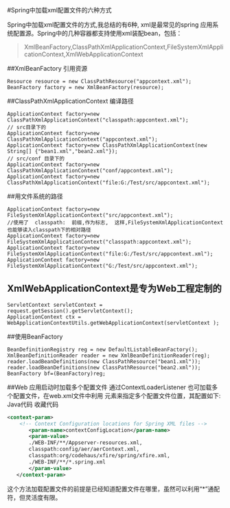 #Spring中加载xml配置文件的六种方式

Spring中加载xml配置文件的方式,我总结的有6种, xml是最常见的spring 应用系统配置源。Spring中的几种容器都支持使用xml装配bean，包括： 
>XmlBeanFactory,ClassPathXmlApplicationContext,FileSystemXmlApplicationContext,XmlWebApplicationContext

##XmlBeanFactory 引用资源 
```
Resource resource = new ClassPathResource("appcontext.xml"); 
BeanFactory factory = new XmlBeanFactory(resource); 
```
##ClassPathXmlApplicationContext  编译路径 
```
ApplicationContext factory=new ClassPathXmlApplicationContext("classpath:appcontext.xml"); 
// src目录下的 
ApplicationContext factory=new ClassPathXmlApplicationContext("appcontext.xml"); 
ApplicationContext factory=new ClassPathXmlApplicationContext(new String[] {"bean1.xml","bean2.xml"}); 
// src/conf 目录下的 
ApplicationContext factory=new ClassPathXmlApplicationContext("conf/appcontext.xml"); 
ApplicationContext factory=new ClassPathXmlApplicationContext("file:G:/Test/src/appcontext.xml"); 
```
##用文件系统的路径 
```
ApplicationContext factory=new FileSystemXmlApplicationContext("src/appcontext.xml"); 
//使用了  classpath:  前缀,作为标志,  这样,FileSystemXmlApplicationContext 也能够读入classpath下的相对路径 
ApplicationContext factory=new FileSystemXmlApplicationContext("classpath:appcontext.xml"); 
ApplicationContext factory=new FileSystemXmlApplicationContext("file:G:/Test/src/appcontext.xml"); 
ApplicationContext factory=new FileSystemXmlApplicationContext("G:/Test/src/appcontext.xml"); 
```
## XmlWebApplicationContext是专为Web工程定制的
```
ServletContext servletContext = request.getSession().getServletContext(); 
ApplicationContext ctx = WebApplicationContextUtils.getWebApplicationContext(servletContext ); 
```
##使用BeanFactory 
```
BeanDefinitionRegistry reg = new DefaultListableBeanFactory(); 
XmlBeanDefinitionReader reader = new XmlBeanDefinitionReader(reg); 
reader.loadBeanDefinitions(new ClassPathResource("bean1.xml")); 
reader.loadBeanDefinitions(new ClassPathResource("bean2.xml")); 
BeanFactory bf=(BeanFactory)reg; 
```
##Web 应用启动时加载多个配置文件 
通过ContextLoaderListener 也可加载多个配置文件，在web.xml文件中利用 
<context-pararn>元素来指定多个配置文件位置，其配置如下: 
Java代码  收藏代码
```xml
<context-param>  
    <!-- Context Configuration locations for Spring XML files -->  
       <param-name>contextConfigLocation</param-name>  
       <param-value>  
       ./WEB-INF/**/Appserver-resources.xml,  
       classpath:config/aer/aerContext.xml,  
       classpath:org/codehaus/xfire/spring/xfire.xml,  
       ./WEB-INF/**/*.spring.xml  
       </param-value>  
   </context-param>  
```
这个方法加载配置文件的前提是已经知道配置文件在哪里，虽然可以利用“*”通配符，但灵活度有限。 
